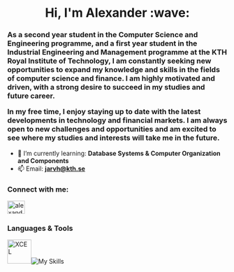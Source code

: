<h1 align="center">Hi, I'm Alexander :wave:</h1>
<h3>As a second year student in the Computer Science and Engineering programme, and a first year student in the Industrial Engineering and Management programme at the KTH Royal Institute of Technology, I am constantly seeking new opportunities to expand my knowledge and skills in the fields of computer science and finance. I am highly motivated and driven, with a strong desire to succeed in my studies and future career. 
  
In my free time, I enjoy staying up to date with the latest developments in technology and financial markets. I am always open to new challenges and opportunities and am excited to see where my studies and interests will take me in the future.</h3>


- 🌱 I’m currently learning: **Database Systems & Computer Organization and Components**
- 📫 Email: **jarvh@kth.se**

<h3 align="left">Connect with me:</h3>
<p align="left">
<a href="https://linkedin.com/in/alexander-jarvheden" target="blank"><img align="center" src="https://raw.githubusercontent.com/rahuldkjain/github-profile-readme-generator/master/src/images/icons/Social/linked-in-alt.svg" alt="alexander-jarvheden" height="30" width="40" /></a>
</p>

<h3>Languages & Tools</h3>

<img width="55" alt="XCEL" src="https://github.com/AlexanderJarvheden/AlexanderJarvheden/assets/131161901/869eae36-a223-4d0b-8d00-36c8a854e9d0">![My Skills](https://skillicons.dev/icons?i=java,py,go,c,postgres,git,github,vscode,latex,&perline=10&theme=light)




